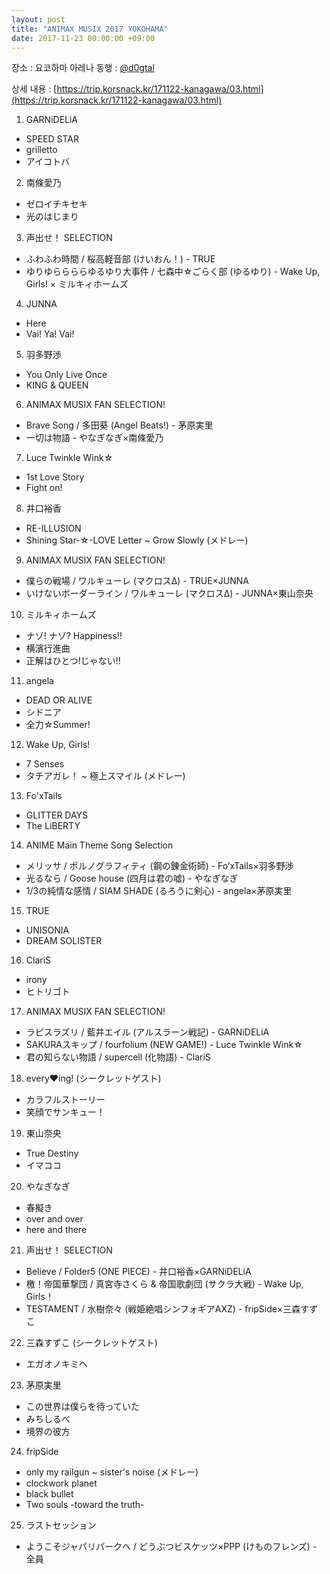 ```yaml
---
layout: post
title: "ANIMAX MUSIX 2017 YOKOHAMA"
date: 2017-11-23 00:00:00 +09:00
---
```


장소 : 요코하마 아레나
동행 : [@d0gtal](https://twitter.com/d0gtal)

상세 내용 : [https://trip.korsnack.kr/171122-kanagawa/03.html](https://trip.korsnack.kr/171122-kanagawa/03.html)

1. GARNiDELiA
  * SPEED STAR
  * grilletto
  * アイコトバ
2. 南條愛乃
  * ゼロイチキセキ
  * 光のはじまり
3. 声出せ！ SELECTION
  * ふわふわ時間 / 桜高軽音部 (けいおん！) - TRUE
  * ゆりゆららららゆるゆり大事件 / 七森中☆ごらく部 (ゆるゆり) - Wake Up, Girls! × ミルキィホームズ
4. JUNNA
  * Here
  * Vai! Ya! Vai!
5. 羽多野渉
  * You Only Live Once
  * KING & QUEEN
6. ANIMAX MUSIX FAN SELECTION!
  * Brave Song / 多田葵 (Angel Beats!) - 茅原実里
  * 一切は物語 - やなぎなぎ×南條愛乃
7. Luce Twinkle Wink☆
  * 1st Love Story
  * Fight on!
8. 井口裕香
  * RE-ILLUSION
  * Shining Star-☆-LOVE Letter ~ Grow Slowly (メドレー)
9. ANIMAX MUSIX FAN SELECTION!
  * 僕らの戦場 / ワルキューレ (マクロスΔ) - TRUE×JUNNA
  * いけないボーダーライン / ワルキューレ (マクロスΔ) - JUNNA×東山奈央
10. ミルキィホームズ
  * ナゾ! ナゾ? Happiness!!
  * 横濱行進曲
  * 正解はひとつ!じゃない!!
11. angela
  * DEAD OR ALIVE
  * シドニア
  * 全力☆Summer!
12. Wake Up, Girls!
  * 7 Senses
  * タチアガレ！ ~ 極上スマイル (メドレー)
13. Fo'xTails
  * GLITTER DAYS
  * The LiBERTY
14. ANIME Main Theme Song Selection
  * メリッサ / ポルノグラフィティ (鋼の錬金術師) - Fo’xTails×羽多野渉
  * 光るなら / Goose house (四月は君の嘘) - やなぎなぎ
  * 1/3の純情な感情 / SIAM SHADE (るろうに剣心) - angela×茅原実里
15. TRUE
  * UNISONIA
  * DREAM SOLISTER
16. ClariS
  * irony
  * ヒトリゴト
17. ANIMAX MUSIX FAN SELECTION!
  * ラピスラズリ / 藍井エイル (アルスラーン戦記) - GARNiDELiA
  * SAKURAスキップ / fourfolium (NEW GAME!) - Luce Twinkle Wink☆
  * 君の知らない物語 / supercell (化物語) - ClariS
18. every♥ing! (シークレットゲスト)
  * カラフルストーリー
  * 笑顔でサンキュー！
19. 東山奈央
  * True Destiny
  * イマココ
20. やなぎなぎ
  * 春擬き
  * over and over
  * here and there
21. 声出せ！ SELECTION
  * Believe / Folder5 (ONE PIECE) - 井口裕香×GARNiDELiA
  * 檄！帝国華撃団 / 真宮寺さくら & 帝国歌劇団 (サクラ大戦) - Wake Up, Girls！
  * TESTAMENT / 水樹奈々 (戦姫絶唱シンフォギアAXZ) - fripSide×三森すずこ
22. 三森すずこ (シークレットゲスト)
  * エガオノキミヘ
23. 茅原実里
  * この世界は僕らを待っていた
  * みちしるべ
  * 境界の彼方
24. fripSide
  * only my railgun ~ sister's noise (メドレー)
  * clockwork planet
  * black bullet
  * Two souls -toward the truth-
25. ラストセッション
  * ようこそジャパリパークへ / どうぶつビスケッツ×PPP (けものフレンズ) - 全員
